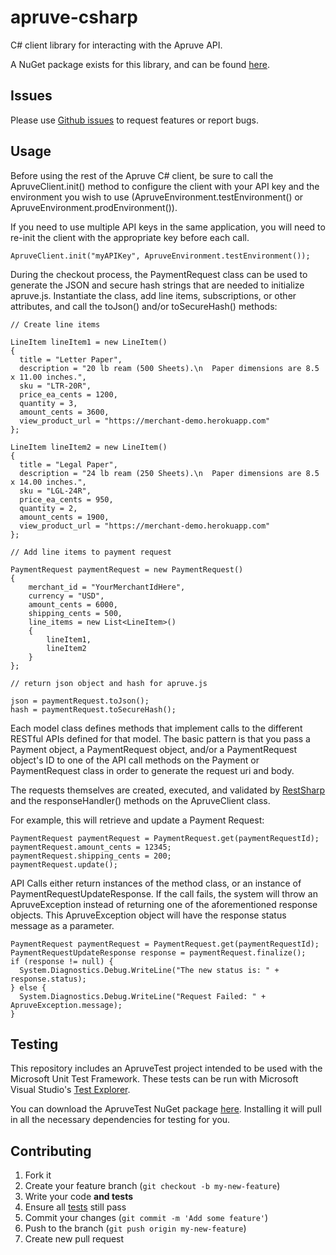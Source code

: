 apruve-csharp
=============

C# client library for interacting with the Apruve API.

A NuGet package exists for this library, and can be found [here](https://www.nuget.org/packages/Apruve/).



## Issues

Please use [Github issues](https://github.com/apruve/apruve-csharp/issues) to request features or report bugs.

## Usage

Before using the rest of the Apruve C# client, be sure to call the ApruveClient.init() method to configure the client with 
your API key and the environment you wish to use (ApruveEnvironment.testEnvironment() or ApruveEnvironment.prodEnvironment()).

If you need to use multiple API keys in the same application, you will need to re-init the client with the appropriate key before each call.

```
ApruveClient.init("myAPIKey", ApruveEnvironment.testEnvironment());
```

During the checkout process, the PaymentRequest class can be used to generate the JSON and secure hash strings that are needed to initialize apruve.js.  Instantiate the class, add line items, subscriptions, or other attributes, and call the
toJson() and/or toSecureHash() methods:

```
// Create line items

LineItem lineItem1 = new LineItem()
{
  title = "Letter Paper",
  description = "20 lb ream (500 Sheets).\n  Paper dimensions are 8.5 x 11.00 inches.",
  sku = "LTR-20R",
  price_ea_cents = 1200,
  quantity = 3,
  amount_cents = 3600,
  view_product_url = "https://merchant-demo.herokuapp.com"
};

LineItem lineItem2 = new LineItem()
{
  title = "Legal Paper",
  description = "24 lb ream (250 Sheets).\n  Paper dimensions are 8.5 x 14.00 inches.",
  sku = "LGL-24R",
  price_ea_cents = 950,
  quantity = 2,
  amount_cents = 1900,
  view_product_url = "https://merchant-demo.herokuapp.com"
};

// Add line items to payment request

PaymentRequest paymentRequest = new PaymentRequest()
{
    merchant_id = "YourMerchantIdHere",
    currency = "USD",
    amount_cents = 6000,
    shipping_cents = 500,
    line_items = new List<LineItem>()
    {
        lineItem1,
        lineItem2
    }
};

// return json object and hash for apruve.js 

json = paymentRequest.toJson();
hash = paymentRequest.toSecureHash();
```

Each model class defines methods that implement calls to the different RESTful APIs defined for that model.  The basic pattern is that you pass a Payment object, a PaymentRequest object, and/or a PaymentRequest object's ID to one of the API call methods on the Payment or PaymentRequest class in order to generate the request uri and body.

The requests themselves are created, executed, and validated by [RestSharp](http://restsharp.org/) and the responseHandler() methods on the ApruveClient class.

For example, 
this will retrieve and update a Payment Request:

```
PaymentRequest paymentRequest = PaymentRequest.get(paymentRequestId);
paymentRequest.amount_cents = 12345;
paymentRequest.shipping_cents = 200;
paymentRequest.update();
```

API Calls either return instances of the method class, or an instance of PaymentRequestUpdateResponse. If the call fails, the system will throw an ApruveException instead of returning one of the aforementioned response objects. This ApruveException object will have the response status message as a parameter.

```
PaymentRequest paymentRequest = PaymentRequest.get(paymentRequestId);
PaymentRequestUpdateResponse response = paymentRequest.finalize();
if (response != null) {
  System.Diagnostics.Debug.WriteLine("The new status is: " + response.status);
} else {
  System.Diagnostics.Debug.WriteLine("Request Failed: " + ApruveException.message);
}
```

## Testing

This repository includes an ApruveTest project intended to be used with the Microsoft Unit Test Framework. These tests can be run with Microsoft Visual Studio's [Test Explorer](http://msdn.microsoft.com/en-us/library/hh270865.aspx).

You can download the ApruveTest NuGet package [here](https://www.nuget.org/packages/ApruveTest/). Installing it will pull in all the necessary dependencies for testing for you. 

## Contributing

1. Fork it
2. Create your feature branch (`git checkout -b my-new-feature`)
3. Write your code **and tests**
4. Ensure all [tests](https://github.com/apruve/apruve-csharp/tree/master/Apruve/ApruveTest) still pass
5. Commit your changes (`git commit -m 'Add some feature'`)
6. Push to the branch (`git push origin my-new-feature`)
7. Create new pull request
